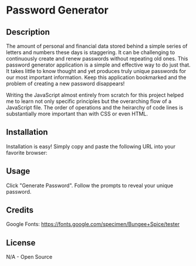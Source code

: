 # Password Generator

## Description

The amount of personal and financial data stored behind a simple series of letters and numbers these days is staggering.  It can be challenging to continuously create and renew passwords without repeating old ones.  This password generator application is a simple and effective way to do just that.  It takes little to know thought and yet produces truly unique passwords for our most important information.  Keep this application bookmarked and the problem of creating a new password disappears!

Writing the JavaScript almost entirely from scratch for this project helped me to learn not only specific principles but the overarching flow of a JavaScript file.  The order of operations and the heirarchy of code lines is substantially more important than with CSS or even HTML.

## Installation

Installation is easy!  Simply copy and paste the following URL into your favorite browser:



## Usage

Click "Generate Password".  Follow the prompts to reveal your unique password.

## Credits

Google Fonts: https://fonts.google.com/specimen/Bungee+Spice/tester

## License

N/A - Open Source
